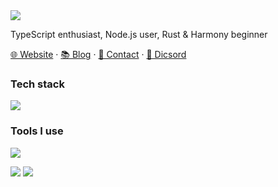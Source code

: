 <!-- 
[![Typing SVG](https://readme-typing-svg.demolab.com?font=Fira+Code&weight=600&size=24&pause=1000&color=5086A1FF&center=true&vCenter=true&random=false&width=280&lines=Hi%2CI'm+pengzhanbo%F0%9F%91%8B)](https://git.io/typing-svg)
-->

<picture>
  <img src="https://readme-typing-svg.demolab.com?font=Fira+Code&weight=600&size=24&pause=1000&color=5086A1FF&center=true&vCenter=true&random=false&width=280&lines=Hi%2CI'm+pengzhanbo%F0%9F%91%8B">
</picture>

TypeScript enthusiast, Node.js user, Rust & Harmony beginner

[🌐 Website](https://pengzhanbo.cn) · [📚 Blog](https://pengzhanbo.cn/blog/) · [📇 Contact](mailto:q942450674@outlook.com) · [💬 Dicsord](https://discord.gg/UJGcxJ9jnj)


### Tech stack

<picture><img src="https://skillicons.dev/icons?i=ts,nodejs,deno,react,vue,solidjs,astro,windicss,nextjs,nuxtjs,nestjs,electron,tauri,rust"></picture>

### Tools I use

<picture><img src="https://skillicons.dev/icons?i=vscode,webpack,vite,rollup,gulp,git,githubactions,vercel,netlify,jenkins,pnpm"></picture>

<picture>
  <source
    srcset="https://github-readme-stats.vercel.app/api?username=pengzhanbo&show_icons=true&hide_border=true&line_height=24&theme=dark&t=1"
    media="(prefers-color-scheme: dark)"
  />
  <img src="https://github-readme-stats.vercel.app/api?username=pengzhanbo&show_icons=true&hide_border=true&line_height=24&t=1" />
</picture>
<picture>
  <source
    srcset="https://github-readme-stats.vercel.app/api/top-langs/?username=pengzhanbo&layout=compact&hide_border=true&langs_count=8&theme=dark"
    media="(prefers-color-scheme: dark)"
  />
  <img src="https://github-readme-stats.vercel.app/api/top-langs/?username=pengzhanbo&layout=compact&hide_border=true&langs_count=8" />
</picture>
